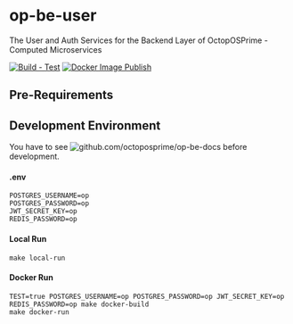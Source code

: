 # op-be-user
The User and Auth Services for the Backend Layer of OctopOSPrime - Computed Microservices

[![Build - Test](https://github.com/octoposprime/op-be-user/actions/workflows/ci.yml/badge.svg)](https://github.com/octoposprime/op-be-user/actions/workflows/ci.yml)
[![Docker Image Publish](https://github.com/octoposprime/op-be-user/actions/workflows/cd.yml/badge.svg)](https://github.com/octoposprime/op-be-user/actions/workflows/cd.yml)

## Pre-Requirements

## Development Environment
You have to see ![github.com/octoposprime/op-be-docs](https://github.com/octoposprime/op-be-docs) before development.

#### .env
```
POSTGRES_USERNAME=op
POSTGRES_PASSWORD=op
JWT_SECRET_KEY=op
REDIS_PASSWORD=op
```

#### Local Run
```
make local-run
```

#### Docker Run
```
TEST=true POSTGRES_USERNAME=op POSTGRES_PASSWORD=op JWT_SECRET_KEY=op REDIS_PASSWORD=op make docker-build
make docker-run 
```
